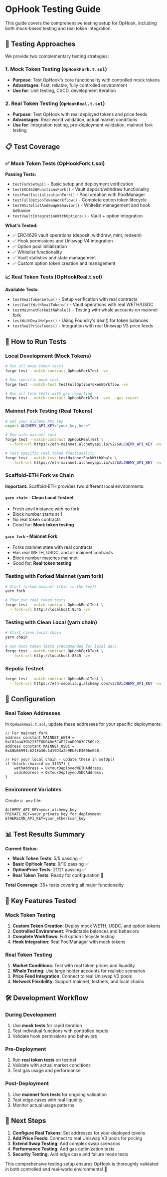 # OpHook Testing Guide

This guide covers the comprehensive testing setup for OpHook, including both mock-based testing and real token integration.

## 🧪 Testing Approaches

We provide two complementary testing strategies:

### 1. **Mock Token Testing** (`OpHookFork.t.sol`)
- **Purpose**: Test OpHook's core functionality with controlled mock tokens
- **Advantages**: Fast, reliable, fully controlled environment
- **Use for**: Unit testing, CI/CD, development iteration

### 2. **Real Token Testing** (`OpHookReal.t.sol`) 
- **Purpose**: Test OpHook with real deployed tokens and price feeds
- **Advantages**: Real-world validation, actual market conditions
- **Use for**: Integration testing, pre-deployment validation, mainnet fork testing

## 📋 Test Coverage

### ✅ **Mock Token Tests (OpHookFork.t.sol)**

**Passing Tests:**
- `testForkSetup()` - Basic setup and deployment verification
- `testERC4626FunctionsFork()` - Vault deposit/withdraw functionality
- `testPoolInitializationFork()` - Pool creation with PoolManager
- `testFullOptionTokenWorkflow()` - Complete option token lifecycle
- `testWhitelistAndSwapBehavior()` - Whitelist management and hook behavior
- `testVaultIntegrationWithOptions()` - Vault + option integration

**What's Tested:**
- ✅ ERC4626 vault operations (deposit, withdraw, mint, redeem)
- ✅ Hook permissions and Uniswap V4 integration
- ✅ Option pool initialization
- ✅ Whitelist functionality
- ✅ Vault statistics and state management
- ✅ Custom option token creation and management

### 📈 **Real Token Tests (OpHookReal.t.sol)**

**Available Tests:**
- `testRealTokenSetup()` - Setup verification with real contracts
- `testVaultWithRealTokens()` - Vault operations with real WETH/USDC
- `testMainnetForkWithWhale()` - Testing with whale accounts on mainnet fork
- `testWithDealHelper()` - Using Foundry's deal() for token balances
- `testRealPriceFeeds()` - Integration with real Uniswap V3 price feeds

## 🚀 How to Run Tests

### Local Development (Mock Tokens)
```bash
# Run all mock token tests
forge test --match-contract OpHookForkTest -vv

# Run specific mock test
forge test --match-test testFullOptionTokenWorkflow -vv

# Run all fork tests with gas reporting
forge test --match-contract OpHookForkTest -vvv --gas-report
```

### Mainnet Fork Testing (Real Tokens)
```bash
# Set your Alchemy API key
export ALCHEMY_API_KEY="your_key_here"

# Run with mainnet fork
forge test --match-contract OpHookRealTest \
  --fork-url https://eth-mainnet.alchemyapi.io/v2/$ALCHEMY_API_KEY -vv

# Test specific real token functionality
forge test --match-test testMainnetForkWithWhale \
  --fork-url https://eth-mainnet.alchemyapi.io/v2/$ALCHEMY_API_KEY -vv
```

### Scaffold-ETH Fork vs Chain

**Important:** Scaffold-ETH provides two different local environments:

#### `yarn chain` - Clean Local Testnet
- Fresh anvil instance with no fork
- Block number starts at 1
- No real token contracts
- Good for: **Mock token testing**

#### `yarn fork` - Mainnet Fork
- Forks mainnet state with real contracts
- Has real WETH, USDC, and all mainnet contracts
- Block number matches mainnet
- Good for: **Real token testing**

### Testing with Forked Mainnet (yarn fork)
```bash
# Start forked mainnet (this is the key!)
yarn fork

# Then run real token tests
forge test --match-contract OpHookRealTest \
  --fork-url http://localhost:8545 -vv
```

### Testing with Clean Local (yarn chain)  
```bash
# Start clean local chain
yarn chain

# Run mock token tests (recommended for local dev)
forge test --match-contract OpHookForkTest \
  --fork-url http://localhost:8545 -vv
```

### Sepolia Testnet
```bash
forge test --match-contract OpHookRealTest \
  --fork-url https://eth-sepolia.g.alchemy.com/v2/$ALCHEMY_API_KEY -vv
```

## 🔧 Configuration

### Real Token Addresses
In `OpHookReal.t.sol`, update these addresses for your specific deployments:

```solidity
// For mainnet fork
address constant MAINNET_WETH = 0xC02aaA39b223FE8D0A0e5C4F27eAD9083C756Cc2;
address constant MAINNET_USDC = 0xA0b86991c6218b36c1d19D4a2e9Eb0cE3606eB48;

// For your local chain - update these in setUp()
if (block.chainid == 31337) {
    wethAddress = 0xYourDeployedWETHAddress;
    usdcAddress = 0xYourDeployedUSDCAddress;
}
```

### Environment Variables
Create a `.env` file:
```
ALCHEMY_API_KEY=your_alchemy_key
PRIVATE_KEY=your_private_key_for_deployment
ETHERSCAN_API_KEY=your_etherscan_key
```

## 📊 Test Results Summary

**Current Status:**
- **Mock Token Tests**: 5/5 passing ✅
- **Basic OpHook Tests**: 9/10 passing ✅
- **OptionPrice Tests**: 21/21 passing ✅
- **Real Token Tests**: Ready for configuration 🔧

**Total Coverage**: 35+ tests covering all major functionality

## 🌟 Key Features Tested

### Mock Token Testing
1. **Custom Token Creation**: Deploy mock WETH, USDC, and option tokens
2. **Controlled Environment**: Predictable balances and behaviors
3. **Complete Workflows**: Full option lifecycle testing
4. **Hook Integration**: Real PoolManager with mock tokens

### Real Token Testing  
1. **Market Conditions**: Test with real token prices and liquidity
2. **Whale Testing**: Use large holder accounts for realistic scenarios
3. **Price Feed Integration**: Connect to real Uniswap V3 pools
4. **Network Flexibility**: Support mainnet, testnets, and local chains

## 🛠 Development Workflow

### During Development
1. Use **mock tests** for rapid iteration
2. Test individual functions with controlled inputs
3. Validate hook permissions and behaviors

### Pre-Deployment
1. Run **real token tests** on testnet
2. Validate with actual market conditions
3. Test gas usage and performance

### Post-Deployment
1. Use **mainnet fork tests** for ongoing validation
2. Test edge cases with real liquidity
3. Monitor actual usage patterns

## 🎯 Next Steps

1. **Configure Real Tokens**: Set addresses for your deployed tokens
2. **Add Price Feeds**: Connect to real Uniswap V3 pools for pricing
3. **Extend Swap Testing**: Add complex swap scenarios
4. **Performance Testing**: Add gas optimization tests
5. **Security Testing**: Add edge case and failure mode tests

This comprehensive testing setup ensures OpHook is thoroughly validated in both controlled and real-world environments! 🚀